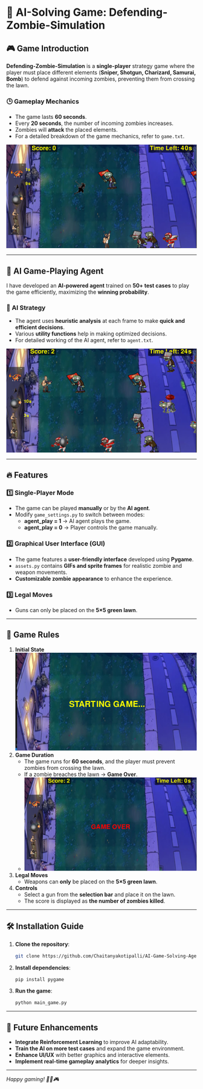 # 🧠 AI-Solving Game: Defending-Zombie-Simulation

## 🎮 Game Introduction
**Defending-Zombie-Simulation** is a **single-player** strategy game where the player must place different elements (**Sniper, Shotgun, Charizard, Samurai, Bomb**) to defend against incoming zombies, preventing them from crossing the lawn.

### 🕒 Gameplay Mechanics
- The game lasts **60 seconds**.
- Every **20 seconds**, the number of incoming zombies increases.
- Zombies will **attack** the placed elements.
- For a detailed breakdown of the game mechanics, refer to `game.txt`.

![Game Screenshot](images/image2.png)

---

## 🤖 AI Game-Playing Agent
I have developed an **AI-powered agent** trained on **50+ test cases** to play the game efficiently, maximizing the **winning probability**. 

### 🧩 AI Strategy
- The agent uses **heuristic analysis** at each frame to make **quick and efficient decisions**.
- Various **utility functions** help in making optimized decisions.
- For detailed working of the AI agent, refer to `agent.txt`.

![Game Screenshot](images/image3.png)

---

## 🔥 Features
### 1️⃣ Single-Player Mode
- The game can be played **manually** or by the **AI agent**.
- Modify `game_settings.py` to switch between modes:
  - **agent_play = 1** → AI agent plays the game.
  - **agent_play = 0** → Player controls the game manually.

### 2️⃣ Graphical User Interface (GUI)
- The game features a **user-friendly interface** developed using **Pygame**.
- `assets.py` contains **GIFs and sprite frames** for realistic zombie and weapon movements.
- **Customizable zombie appearance** to enhance the experience.

### 3️⃣ Legal Moves
- Guns can only be placed on the **5×5 green lawn**.

---

## 📜 Game Rules
1. **Initial State**
   ![Game Screenshot](images/image1.png)
2. **Game Duration**
   - The game runs for **60 seconds**, and the player must prevent zombies from crossing the lawn.
   - If a zombie breaches the lawn → **Game Over**.
   - ![Game Screenshot](images/image4.png)
3. **Legal Moves**
   - Weapons can **only** be placed on the **5×5 green lawn**.
4. **Controls**
   - Select a gun from the **selection bar** and place it on the lawn.
   - The score is displayed as **the number of zombies killed**.

---

## 🛠️ Installation Guide
1. **Clone the repository**:
   ```sh
   git clone https://github.com/Chaitanyakotipalli/AI-Game-Solving-Agent
   
   ```
2. **Install dependencies**:
   ```sh
   pip install pygame
   ```
3. **Run the game**:
   ```sh
   python main_game.py
   ```

---

## 🚀 Future Enhancements
- **Integrate Reinforcement Learning** to improve AI adaptability.
- **Train the AI on more test cases** and expand the game environment.
- **Enhance UI/UX** with better graphics and interactive elements.
- **Implement real-time gameplay analytics** for deeper insights.

---

*Happy gaming! 🚀🧠🎮*

